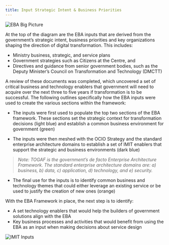 ```yaml
---
title: Input Strategic Intent & Business Priorities
---  
```

<img src="{{site.baseurl}}/images/EBA_IO_BigPicture.png" alt="EBA Big Picture">
 
At the top of the diagram are the EBA inputs that are derived from the government’s strategic intent, business priorities and key organizations shaping the direction of digital transformation. This includes:

* Ministry business, strategic, and service plans
* Government strategies such as Citizens at the Centre, and 
* Directives and guidance from senior government bodies, such as the Deputy Minister’s Council on Transformation and Technology (DMCTT)

A review of these documents was completed, which uncovered a set of critical business and technology enablers that government will need to acquire over the next three to five years if transformation is to be successful.  The following outlines specifically how the EBA inputs were used to create the various sections within the framework:

* The inputs were first used to populate the top two sections of the EBA framework. These sections set the strategic context for transformation decisions (light blue) and establish a common business environment for government (green)

* The inputs were then meshed with the OCIO Strategy and the standard enterprise architecture domains to establish a set of IMIT enablers that support the strategic and business environments (dark blue)

> *Note: TOGAF is the government’s de facto Enterprise Architecture Framework. The standard enterprise architecture domains are: a) business, b) data, c) application, d) technology, and e) security.*

* The final use for the inputs is to identify common business and technology themes that could either leverage an existing service or be used to justify the creation of new ones (orange)

With the EBA Framework in place, the next step is to identify:

* A set technology enablers that would help the builders of government solutions align with the EBA
* Key business processes and activities that would benefit from using the EBA as an input when making decisions about service design

<img src="{{site.baseurl}}/images/imit_inputs.png" alt="IMIT Inputs">
